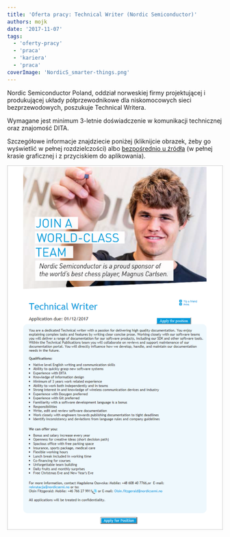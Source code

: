 ```yaml
---
title: 'Oferta pracy: Technical Writer (Nordic Semiconductor)'
authors: mojk
date: '2017-11-07'
tags:
  - 'oferty-pracy'
  - 'praca'
  - 'kariera'
  - 'praca'
coverImage: 'NordicS_smarter-things.png'
---
```


Nordic Semiconductor Poland, oddział norweskiej firmy projektującej i
produkującej układy półprzewodnikowe dla niskomocowych sieci bezprzewodowych,
poszukuje Technical Writera.

<!--truncate-->

Wymagane jest minimum 3-letnie doświadczenie w komunikacji technicznej oraz
znajomość DITA.

Szczegółowe informacje znajdziecie poniżej (kliknijcie obrazek, żeby go
wyświetlić w pełnej rozdzielczości)
albo [bezpośrednio u źródła](https://candidate.hr-manager.net/ApplicationInit.aspx?cid=278&ProjectId=175649&MediaId=5) (w
pełnej krasie graficznej i z przyciskiem do aplikowania).

[![](images/nordic_tech_writer.png)](http://techwriter.pl/wp-content/uploads/2017/11/nordic_tech_writer.png)
